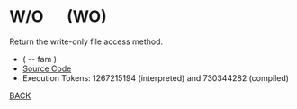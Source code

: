 # W/O &emsp; (WO)
Return the write-only file access method.
* ( -- fam )
* [Source Code](../words/file/WO.cs)
* Execution Tokens: 1267215194 (interpreted) and 730344282 (compiled)


[BACK](builtins.md#WO)
